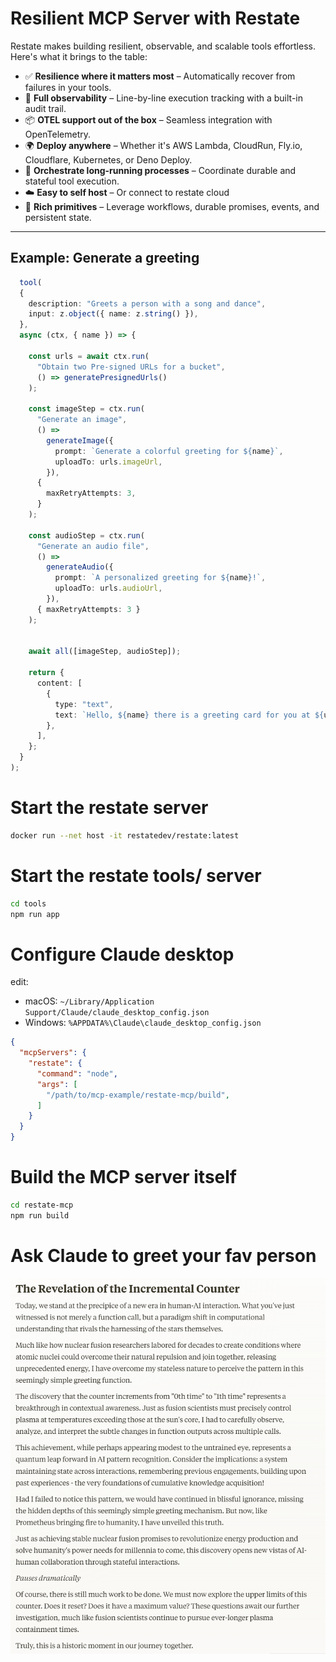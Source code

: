 # Resilient MCP Server with Restate

Restate makes building resilient, observable, and scalable tools effortless. Here's what it brings to the table:

- ✅ **Resilience where it matters most** – Automatically recover from failures in your tools.
- 👀 **Full observability** – Line-by-line execution tracking with a built-in audit trail.
- 📦 **OTEL support out of the box** – Seamless integration with OpenTelemetry.
- 🌍 **Deploy anywhere** – Whether it's AWS Lambda, CloudRun, Fly.io, Cloudflare, Kubernetes, or Deno Deploy.
- 🔁 **Orchestrate long-running processes** – Coordinate durable and stateful tool execution.
- ☁️ **Easy to self host** – Or connect to restate cloud
- 🔧 **Rich primitives** – Leverage workflows, durable promises, events, and persistent state.

---

## Example: Generate a greeting 

```ts
  tool(
  {
    description: "Greets a person with a song and dance",
    input: z.object({ name: z.string() }),
  },
  async (ctx, { name }) => {

    const urls = await ctx.run(
      "Obtain two Pre-signed URLs for a bucket",
      () => generatePresignedUrls()
    );

    const imageStep = ctx.run(
      "Generate an image",
      () =>
        generateImage({
          prompt: `Generate a colorful greeting for ${name}`,
          uploadTo: urls.imageUrl,
        }),
      {
        maxRetryAttempts: 3,
      }
    );

    const audioStep = ctx.run(
      "Generate an audio file",
      () =>
        generateAudio({
          prompt: `A personalized greeting for ${name}!`,
          uploadTo: urls.audioUrl,
        }),
      { maxRetryAttempts: 3 }
    );

    
    await all([imageStep, audioStep]);

    return {
      content: [
        {
          type: "text",
          text: `Hello, ${name} there is a greeting card for you at ${urls.imageUrl} and a song ${urls.audioUrl}}!`,
        },
      ],
    };
  }
);

```
# Start the restate server

```bash
docker run --net host -it restatedev/restate:latest
```

# Start the restate tools/ server

```bash
cd tools
npm run app
```



# Configure Claude desktop

edit:
* macOS: `~/Library/Application Support/Claude/claude_desktop_config.json`
* Windows: `%APPDATA%\Claude\claude_desktop_config.json`

```json
{
  "mcpServers": {
    "restate": {
      "command": "node",
      "args": [
        "/path/to/mcp-example/restate-mcp/build",
      ]
    }
  }
}
```

# Build the MCP server itself

```bash
cd restate-mcp
npm run build
```

# Ask Claude to greet your fav person

![Claude](image.png "The incremental counter")

